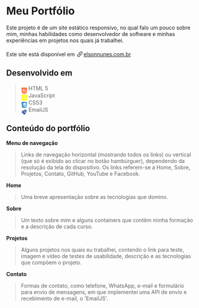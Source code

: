 # Meu Portfólio 
Este projeto é de um site estático responsivo, no qual falo um pouco sobre mim, minhas habilidades como desenvolvedor de software e minhas experiências em projetos nos quais já trabalhei.

Este site está disponível em
<a href="https://vbook.infinityfreeapp.com/" target="_blank">
<svg style="position: relative; top: 5px;" xmlns="http://www.w3.org/2000/svg" width="20" height="20" fill="currentColor" class="bi bi-link-45deg cabecalho-link-portifolio-icon" viewBox="0 0 16 16"><path d="M4.715 6.542 3.343 7.914a3 3 0 1 0 4.243 4.243l1.828-1.829A3 3 0 0 0 8.586 5.5L8 6.086a1 1 0 0 0-.154.199 2 2 0 0 1 .861 3.337L6.88 11.45a2 2 0 1 1-2.83-2.83l.793-.792a4 4 0 0 1-.128-1.287z"/><path d="M6.586 4.672A3 3 0 0 0 7.414 9.5l.775-.776a2 2 0 0 1-.896-3.346L9.12 3.55a2 2 0 1 1 2.83 2.83l-.793.792c.112.42.155.855.128 1.287l1.372-1.372a3 3 0 1 0-4.243-4.243z"/></svg>elsonnunes.com.br
</a>

## Desenvolvido em 
> <img style="position: relative; top: 9px;" src="assets/imagens/html-5.png"> HTML 5<br>
> <img style="position: relative; top: 9px;" src="assets/imagens/script-java.png"> JavaScript<br>
> <img style="position: relative; top: 9px;" src="assets/imagens/css3.png"> CSS3<br>
> <img style="position: relative; top: 9px;" src="assets/imagens/emailjs.png"> EmailJS


## Conteúdo do portfólio  

**Menu de navegação**
> Links de navegação horizontal (mostrando todos os links) ou vertical (que só é exibido ao clicar no botão hambúrguer), dependendo da resolução da tela do dispositivo. Os links referem-se a Home, Sobre, Projetos, Contato, GitHub, YouTube e Facebook.

**Home**
> Uma breve apresentação sobre as tecnologias que domino.

**Sobre**
> Um texto sobre mim e alguns containers que contêm minha formação e a descrição de cada curso.

**Projetos**
> Alguns projetos nos quais eu trabalhei, contendo o link para teste, imagem e vídeo de testes de usabilidade, descrição e as tecnologias que compõem o projeto.

**Contato**
> Formas de contato, como telefone, WhatsApp, e-mail e formulário para envio de mensagens, em que implementei uma API de envio e recebimento de e-mail, o 'EmailJS'.



	













